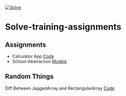 [![Solve](https://solvefixedinco.wpengine.com/wp-content/uploads/2022/09/Loog_main.svg)](https://solvefixedincome.com/)
# Solve-training-assignments
## Assignments 
- Calculator App [Code](https://github.com/InspiredEnigma12477/Solve-training-assignments/blob/master/FirstConsoleApp/FirstConsoleApp/Program.cs)
- School-Abstraction [Models](https://github.com/InspiredEnigma12477/SOLVE-training-assignments/tree/master/Solve.Training.School/Solve.Training.School.ConsoleApp/Model)


## Random Things
  Diff Between JaggedArray and RectangularArray [Code](https://github.com/InspiredEnigma12477/Solve-training-assignments/blob/master/Random-trials/Random-trials/Program.cs)
  

